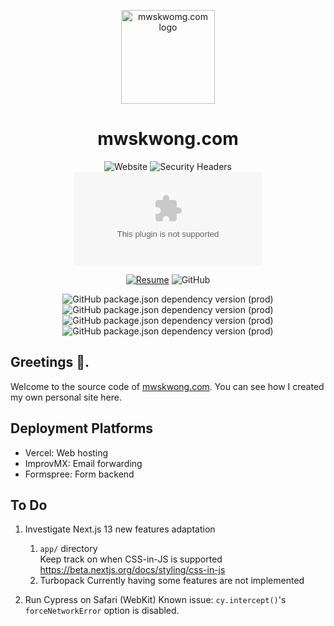 <p align="center">
  <a href="https://mwskwong.com" rel="noopener" target="_blank">
    <img src="https://mwskwong.com/favicon.svg" alt="mwskwomg.com logo" width="150"/>
  </a>
</p>

<h1 align="center">mwskwong.com</h1>

<div align="center">

  ![Website](https://img.shields.io/website?style=for-the-badge&url=https%3A%2F%2Fmwskwong.com)
  ![Security Headers](https://img.shields.io/security-headers?style=for-the-badge&url=https%3A%2F%2Fmwskwong.com)
  ![Chromium HSTS preload](https://img.shields.io/hsts/preload/mwskwong.com?style=for-the-badge)

  [![Resume](https://img.shields.io/endpoint?url=https://dashboard.cypress.io/badge/simple/bzfyrk&style=for-the-badge&logo=cypress)](https://dashboard.cypress.io/projects/bzfyrk/runs)
  ![GitHub](https://img.shields.io/github/license/mwskwong/resume?style=for-the-badge) 
   
  ![GitHub package.json dependency version (prod)](https://img.shields.io/github/package-json/dependency-version/mwskwong/resume-v2/react?style=for-the-badge)
  ![GitHub package.json dependency version (prod)](https://img.shields.io/github/package-json/dependency-version/mwskwong/resume-v2/next?style=for-the-badge)
  ![GitHub package.json dependency version (prod)](https://img.shields.io/github/package-json/dependency-version/mwskwong/resume-v2/@mui/material?style=for-the-badge)
  ![GitHub package.json dependency version (prod)](https://img.shields.io/github/package-json/dependency-version/mwskwong/resume-v2/react-hook-form?style=for-the-badge)
  

</div>

## Greetings 👋.

Welcome to the source code of [mwskwong.com](https://mwskwong.com). You can see how I created my own personal site here.

## Deployment Platforms

- Vercel: Web hosting
- ImprovMX: Email forwarding
- Formspree: Form backend

## To Do

1. Investigate Next.js 13 new features adaptation
    1. `app/` directory        
        Keep track on when CSS-in-JS is supported https://beta.nextjs.org/docs/styling/css-in-js
    2. Turbopack
        Currently having some features are not implemented

2. Run Cypress on Safari (WebKit)
    Known issue: `cy.intercept()`'s `forceNetworkError` option is disabled.
